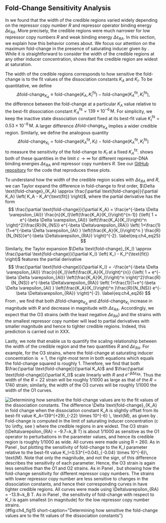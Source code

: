 ## Fold-Change Sensitivity Analysis 

In we found that the width of the credible regions varied widely depending on
the repressor copy number $R$ and repressor operator binding energy $\Delta
\varepsilon_{RA}$. More precisely, the credible regions were much narrower for
low repressor copy numbers $R$ and weak binding energy $\Delta\varepsilon_{RA}$.
In this section, we explain how this behavior comes about. We focus our
attention on the maximum fold-change in the presence of saturating inducer given
by . While it is straightforward to consider the width of the credible regions
at any other inducer concentration, shows that the credible region are widest at
saturation.

The width of the credible regions corresponds to how sensitive the fold-change
is to the fit values of the dissociation constants $K_A$ and $K_I$. To be
quantitative, we define
$$
\Delta \text{fold-change}_{K_A} \equiv \text{fold-change}(K_A,K_I^\text{fit}) - 
\text{fold-change}(K_A^\text{fit},K_I^\text{fit}),
\label{eq:ch4_eq23}
$$
the difference between the fold-change at a particular $K_A$ value relative to
the best-fit dissociation constant $K_A^\text{fit}=139 \times 10^{-6} \,
\text{M}$. For simplicity, we keep the inactive state dissociation constant
fixed at its best-fit value $K_I^\text{fit}=0.53 \times 10^{-6}\, \text{M}$. A
larger difference $\Delta \text{fold-change}_{K_A}$ implies a wider credible
region. Similarly, we define the analogous quantity
$$
\Delta \text{fold-change}_{K_I} = \text{fold-change}(K_A^{\text{fit}},K_I) - 
\text{fold-change}(K_A^{\text{fit}},K_I^{\text{fit}})
\label{eq:ch4_eq24}
$$
to measure the sensitivity of the fold-change to $K_I$ at a fixed
$K_A^{\text{fit}}$. shows both of these quantities in the limit $c \to \infty$
for different repressor-DNA binding energies $\Delta\varepsilon_{RA}$ and
repressor copy numbers $R$. See our [GitHub
repository](https://github.com/RPGroup-PBoC/mwc_induction/blob/master/code/analysis/sensitivity_analysis.ipynb)
for the code that reproduces these plots.

To understand how the width of the credible region scales with
$\Delta\varepsilon_{RA}$ and $R$, we can Taylor expand the difference in
fold-change to first order, $\Delta \text{fold-change}_{K_A} \approx
\frac{\partial \text{fold-change}}{\partial K_A} \left( K_A - K_A^{\text{fit}}
\right)$, where the partial derivative has the form
$$
\frac{\partial \text{fold-change}}{\partial K_A} =
\frac{e^{-\beta \Delta \varepsilon_{AI}} 
\frac{n}{K_I}\left(\frac{K_A}{K_I}\right)^{n-1}}
{\left( 1 + e^{-\beta \Delta \varepsilon_{AI}} 
\left(\frac{K_A}{K_I}\right)^n \right)^2}\frac{R}{N_{NS}}
e^{-\beta \Delta\varepsilon_{RA}} 
\left(
1+\frac{1}{1+e^{-\beta \Delta \varepsilon_{AI} }
\left(\frac{K_A}{K_I}\right)^n }
\frac{R}{N_{NS}}e^{-\beta \Delta\varepsilon_{RA}}
\right)^{-2}.
\label{eq:ch4_eq25}
$$
Similarly, the Taylor expansion
$\Delta \text{fold-change}_{K_I} \approx \frac{\partial
    \text{fold-change}}{\partial K_I} \left( K_I - K_I^{\text{fit}} \right)$
features the partial derivative 
$$
\frac{\partial \text{fold-change}}{\partial K_I} = 
-\frac{e^{-\beta \Delta \varepsilon_{AI}} 
\frac{n}{K_I}\left(\frac{K_A}{K_I}\right)^{n}}
{\left( 1 + e^{-\beta \Delta \varepsilon_{AI}} 
\left(\frac{K_A}{K_I}\right)^n \right)^2}\frac{R}{N_{NS}}
e^{-\beta \Delta\varepsilon_{RA}}
\left(
1+\frac{1}{1+e^{-\beta \Delta \varepsilon_{AI} }
\left(\frac{K_A}{K_I}\right)^n }\frac{R}{N_{NS}}
e^{-\beta \Delta\varepsilon_{RA}} \right)^{-2}.
\label{eq:ch4_eq26}
$$
From , we find that both $\Delta \text{fold-change}_{K_A}$ and $\Delta
\text{fold-change}_{K_I}$ increase in magnitude with $R$ and decrease in
magnitude with $\Delta\varepsilon_{RA}$. Accordingly, we expect that the O3
strains (with the least negative $\Delta\varepsilon_{RA}$) and the strains with
the smallest repressor copy number will lead to partial derivatives with smaller
magnitude and hence to tighter credible regions. Indeed, this prediction is
carried out in XXX.

Lastly, we note that enable us to quantify the scaling relationship between the
width of the credible region and the two quantities $R$ and
$\Delta\varepsilon_{RA}$. For example, for the O3 strains, where the fold-change
at saturating inducer concentration is $\approx 1$, the right-most term in both
equations which equals the fold-change squared is roughly 1. Therefore, we find
that both $\frac{\partial \text{fold-change}}{\partial K_A}$ and $\frac{\partial
\text{fold-change}}{\partial K_I}$ scale linearly with $R$ and $e^{-\beta
\Delta\varepsilon_{RA}}$. Thus the width of the $R=22$ strain will be roughly
1/1000 as large as that of the $R=1740$ strain; similarly, the width of the O3
curves will be roughly 1/1000 the width of the O1 curves.

![**Determining how sensitive the fold-change values are to the fit values of
the dissociation constants.** The difference $\Delta \text{fold-change}_{K_A}$
in fold change when the dissociation constant $K_A$ is slightly offset from its
best-fit value $K_A=139^{+29}_{-22} \times 10^{-6} \, \text{M}$, as given by .
Fold-change is computed in the limit of saturating inducer concentration ($c \to
\infty$, see ) where the credible regions in are widest. The O3 strain
($\Delta\varepsilon_{RA} = -9.7~k_B T$) is about 1/1000 as sensitive as the O1
operator to perturbations in the parameter values, and hence its credible region
is roughly 1/1000 as wide. All curves were made using $R = 260$. As in Panel ,
but plotting the sensitivity of fold-change to the $K_I$ parameter relative to
the best-fit value $K_I=0.53^{+0.04}_{-0.04} \times 10^{-6}\, \text{M}$. Note
that only the magnitude, and not the sign, of this difference describes the
sensitivity of each parameter. Hence, the O3 strain is again less sensitive than
the O1 and O2 strains. As in Panel , but showing how the fold-change sensitivity
for different repressor copy numbers. The strains with lower repressor copy
number are less sensitive to changes in the dissociation constants, and hence
their corresponding curves in have tighter credible regions. All curves were
made using $\Delta\varepsilon_{RA} = -13.9~k_B T$. As in Panel , the sensitivity
of fold-change with respect to $K_I$ is again smallest (in magnitude) for the
low repressor copy number strains.](ch4_fig15){#fig:ch4_fig15
short-caption="Determining how sensitive the fold-change values are to the fit
values of the dissociation constants"}
